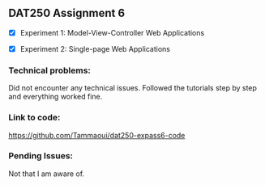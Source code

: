 ## DAT250 Assignment 6

- [X] Experiment 1: Model-View-Controller Web Applications
- [X] Experiment 2: Single-page Web Applications



### Technical problems:

Did not encounter any technical issues. Followed the tutorials step by step and everything worked fine.

### Link to code:
https://github.com/Tammaoui/dat250-expass6-code

### Pending Issues:
Not that I am aware of.
